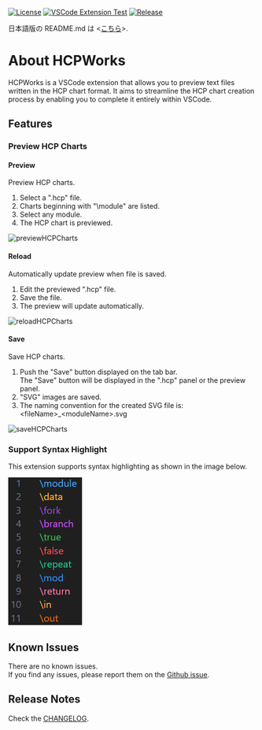 [![License](https://img.shields.io/badge/license-MIT-green.svg)](https://github.com/in0ho1no/HCPWorks/blob/main/hcpworks/LICENSE)
[![VSCode Extension Test](https://github.com/in0ho1no/HCPWorks/actions/workflows/unittest.yml/badge.svg)](https://github.com/in0ho1no/HCPWorks/actions/workflows/unittest.yml)
[![Release](https://img.shields.io/github/v/release/in0ho1no/HCPWorks)](https://github.com/in0ho1no/HCPWorks/releases)

日本語版の README.md は <[こちら](README.ja.md)>.

# About HCPWorks

HCPWorks is a VSCode extension that allows you to preview text files written in the HCP chart format.
It aims to streamline the HCP chart creation process by enabling you to complete it entirely within VSCode.

## Features

### Preview HCP Charts

#### Preview

Preview HCP charts.

1. Select a ".hcp" file.
1. Charts beginning with "\module" are listed.
1. Select any module.
1. The HCP chart is previewed.

![previewHCPCharts](hcpworks/resources/videos/previewHCPCharts.gif)

#### Reload

Automatically update preview when file is saved.

1. Edit the previewed ".hcp" file.
1. Save the file.
1. The preview will update automatically.

![reloadHCPCharts](hcpworks/resources/videos/reloadHCPCharts.gif)

#### Save

Save HCP charts.

1. Push the "Save" button displayed on the tab bar.  
The "Save" button will be displayed in the ".hcp" panel or the preview panel.
1. "SVG" images are saved.
1. The naming convention for the created SVG file is: \<fileName>_\<moduleName>.svg

![saveHCPCharts](hcpworks/resources/videos/saveHCPCharts.gif)

### Support Syntax Highlight

This extension supports syntax highlighting as shown in the image below.

![syntaxHighlight](hcpworks/resources/images/syntaxHighlight.png)

## Known Issues

There are no known issues.  
If you find any issues, please report them on the [Github issue](https://github.com/in0ho1no/HCPWorks/issues).

## Release Notes

Check the [CHANGELOG](hcpworks/CHANGELOG.md).

